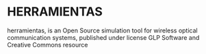 # HERRAMIENTAS
herramientas, is an Open Source simulation tool for wireless optical communication systems, published under license GLP Software and Creative Commons resource
